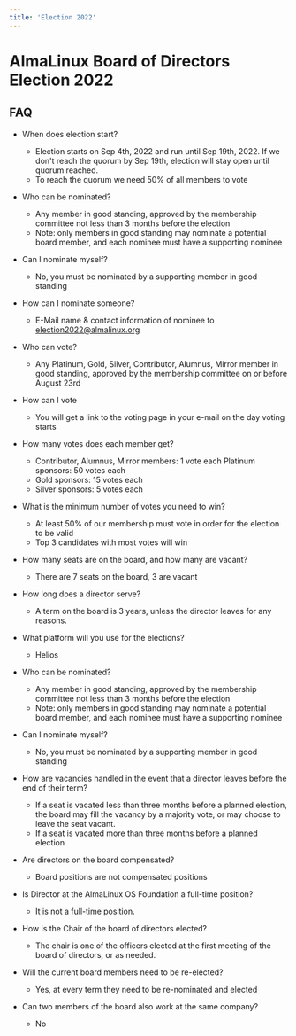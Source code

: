 ```yaml
---
title: 'Election 2022'
---
```

# AlmaLinux Board of Directors Election 2022




## FAQ
* When does election start?
  * Election starts on Sep 4th, 2022 and run until Sep 19th, 2022. If we don't reach the quorum by Sep 19th, election will stay open until quorum reached.
  * To reach the quorum we need 50% of all members to vote

* Who can be nominated?
  * Any member in good standing, approved by the membership committee not less than 3 months before the election
  * Note: only members in good standing may nominate a potential board member, and each nominee must have a supporting nominee

* Can I nominate myself?
  * No, you must be nominated by a supporting member in good standing

* How can I nominate someone?
  * E-Mail name & contact information of nominee to election2022@almalinux.org

* Who can vote?
  * Any Platinum, Gold, Silver, Contributor, Alumnus, Mirror member in good standing, approved by the membership committee on or before August 23rd 

* How can I vote
  * You will get a link to the voting page in your e-mail on the day voting starts

* How many votes does each member get?
  * Contributor, Alumnus, Mirror members: 1 vote each Platinum sponsors: 50 votes each 
  * Gold sponsors: 15 votes each 
  * Silver sponsors: 5 votes each

* What is the minimum number of votes you need to win?
  * At least 50% of our membership must vote in order for the election to be valid
  * Top 3 candidates with most votes will win
  
* How many seats are on the board, and how many are vacant?
  * There are 7 seats on the board, 3 are vacant

* How long does a director serve?
  * A term on the board is 3 years, unless the director leaves for any reasons.

* What platform will you use for the elections?
  * Helios

* Who can be nominated?
  * Any member in good standing, approved by the membership committee not less than 3 months before the election
  * Note: only members in good standing may nominate a potential board member, and each nominee must have a supporting nominee

* Can I nominate myself?
  * No, you must be nominated by a supporting member in good standing

* How are vacancies handled in the event that a director leaves before the end of their term?
  * If a seat is vacated less than three months before a planned election, the board may fill the vacancy by a majority vote, or may
  choose to leave the seat vacant. 
  * If a seat is vacated more than three months before a planned election

* Are directors on the board compensated?
  * Board positions are not compensated positions

* Is Director at the AlmaLinux OS Foundation a full-time position?
  * It is not a full-time position.

* How is the Chair of the board of directors elected?
  * The chair is one of the officers elected at the first meeting of the board of directors, or as needed.

* Will the current board members need to be re-elected?
  * Yes, at every term they need to be re-nominated and elected

* Can two members of the board also work at the same company?
  * No
